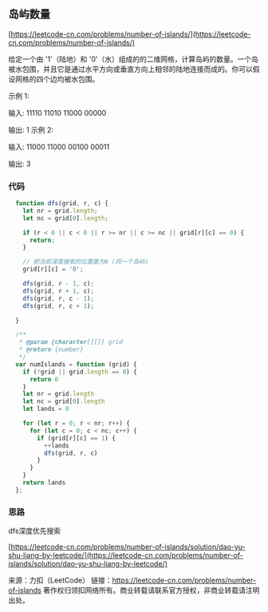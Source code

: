 ## 岛屿数量

[https://leetcode-cn.com/problems/number-of-islands/](https://leetcode-cn.com/problems/number-of-islands/)


给定一个由 '1'（陆地）和 '0'（水）组成的的二维网格，计算岛屿的数量。一个岛被水包围，并且它是通过水平方向或垂直方向上相邻的陆地连接而成的。你可以假设网格的四个边均被水包围。

示例 1:

输入:
11110
11010
11000
00000

输出: 1
示例 2:

输入:
11000
11000
00100
00011

输出: 3


### 代码

```javascript
  function dfs(grid, r, c) {
    let nr = grid.length;
    let nc = grid[0].length;

    if (r < 0 || c < 0 || r >= nr || c >= nc || grid[r][c] == 0) {
      return;
    }

    // 把当前深度搜索的位置置为0 (同一个岛屿)
    grid[r][c] = '0';

    dfs(grid, r - 1, c);
    dfs(grid, r + 1, c);
    dfs(grid, r, c - 1);
    dfs(grid, r, c + 1);

  }

  /**
   * @param {character[][]} grid
   * @return {number}
   */
  var numIslands = function (grid) {
    if (!grid || grid.length == 0) {
      return 0
    }
    let nr = grid.length
    let nc = grid[0].length
    let lands = 0

    for (let r = 0; r < nr; r++) {
      for (let c = 0; c < nc; c++) {
        if (grid[r][c] == 1) {
          ++lands
          dfs(grid, r, c)
        }
      }
    }
    return lands
  };

```


### 思路

dfs深度优先搜索 

[https://leetcode-cn.com/problems/number-of-islands/solution/dao-yu-shu-liang-by-leetcode/](https://leetcode-cn.com/problems/number-of-islands/solution/dao-yu-shu-liang-by-leetcode/)







来源：力扣（LeetCode）
链接：https://leetcode-cn.com/problems/number-of-islands
著作权归领扣网络所有。商业转载请联系官方授权，非商业转载请注明出处。
